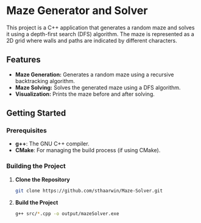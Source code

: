 # Maze Generator and Solver

This project is a C++ application that generates a random maze and solves it using a depth-first search (DFS) algorithm. The maze is represented as a 2D grid where walls and paths are indicated by different characters.

## Features

- **Maze Generation:** Generates a random maze using a recursive backtracking algorithm.
- **Maze Solving:** Solves the generated maze using a DFS algorithm.
- **Visualization:** Prints the maze before and after solving.

## Getting Started

### Prerequisites

- **g++**: The GNU C++ compiler.
- **CMake**: For managing the build process (if using CMake).

### Building the Project

1. **Clone the Repository**

   ```bash
   git clone https://github.com/sthaarwin/Maze-Solver.git


2. **Build the Project**
    ```bash
    g++ src/*.cpp -o output/mazeSolver.exe


